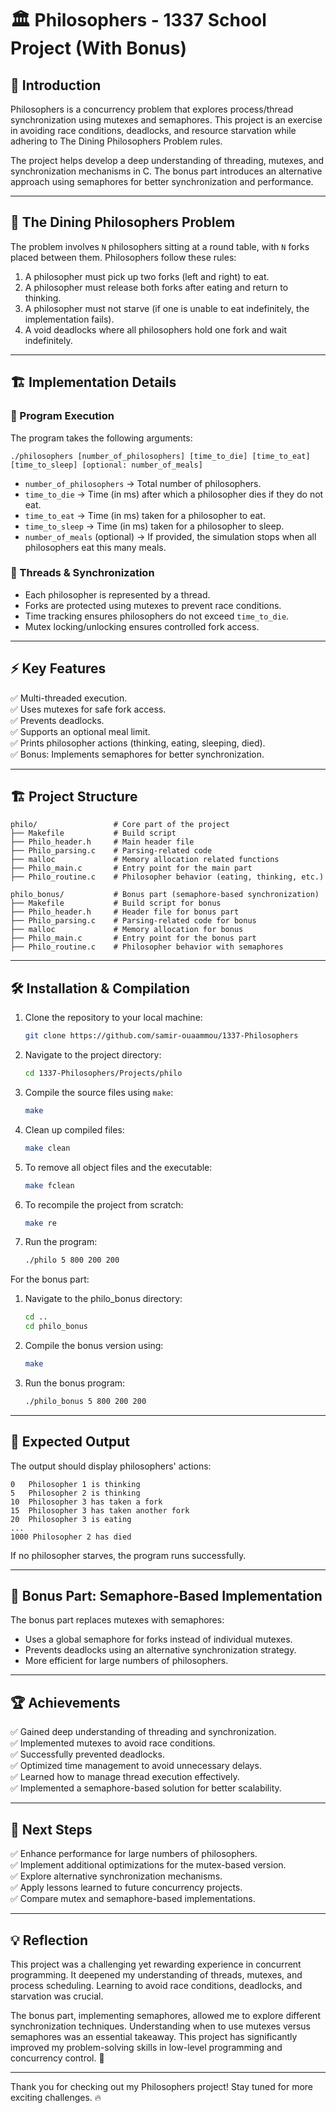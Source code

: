 # 🏛️ Philosophers - 1337 School Project (With Bonus)

## 🔹 Introduction

Philosophers is a concurrency problem that explores process/thread synchronization using mutexes and semaphores. This project is an exercise in avoiding race conditions, deadlocks, and resource starvation while adhering to The Dining Philosophers Problem rules.

The project helps develop a deep understanding of threading, mutexes, and synchronization mechanisms in C. The bonus part introduces an alternative approach using semaphores for better synchronization and performance.

---

## 📌 The Dining Philosophers Problem

The problem involves `N` philosophers sitting at a round table, with `N` forks placed between them. Philosophers follow these rules:

1. A philosopher must pick up two forks (left and right) to eat.
2. A philosopher must release both forks after eating and return to thinking.
3. A philosopher must not starve (if one is unable to eat indefinitely, the implementation fails).
4. A void deadlocks where all philosophers hold one fork and wait indefinitely.

---

## 🏗️ Implementation Details

### 🔹 Program Execution

The program takes the following arguments:

```shell
./philosophers [number_of_philosophers] [time_to_die] [time_to_eat] [time_to_sleep] [optional: number_of_meals]
```

- `number_of_philosophers` → Total number of philosophers.
- `time_to_die` → Time (in ms) after which a philosopher dies if they do not eat.
- `time_to_eat` → Time (in ms) taken for a philosopher to eat.
- `time_to_sleep` → Time (in ms) taken for a philosopher to sleep.
- `number_of_meals` (optional) → If provided, the simulation stops when all philosophers eat this many meals.

### 🔹 Threads & Synchronization

- Each philosopher is represented by a thread.
- Forks are protected using mutexes to prevent race conditions.
- Time tracking ensures philosophers do not exceed `time_to_die`.
- Mutex locking/unlocking ensures controlled fork access.

---

## ⚡ Key Features

✅ Multi-threaded execution.                    
✅ Uses mutexes for safe fork access.            
✅ Prevents deadlocks.               
✅ Supports an optional meal limit.          
✅ Prints philosopher actions (thinking, eating, sleeping, died).          
✅ Bonus: Implements semaphores for better synchronization.              

---

## 🏗️ Project Structure

```
philo/                 # Core part of the project
├── Makefile           # Build script
├── Philo_header.h     # Main header file
├── Philo_parsing.c    # Parsing-related code
├── malloc             # Memory allocation related functions
├── Philo_main.c       # Entry point for the main part
├── Philo_routine.c    # Philosopher behavior (eating, thinking, etc.)

philo_bonus/           # Bonus part (semaphore-based synchronization)
├── Makefile           # Build script for bonus
├── Philo_header.h     # Header file for bonus part
├── Philo_parsing.c    # Parsing-related code for bonus
├── malloc             # Memory allocation for bonus
├── Philo_main.c       # Entry point for the bonus part
├── Philo_routine.c    # Philosopher behavior with semaphores    
```

---

## 🛠️ Installation & Compilation

1. Clone the repository to your local machine:
   ```bash
   git clone https://github.com/samir-ouaammou/1337-Philosophers 
   ```
2. Navigate to the project directory:
   ```bash
   cd 1337-Philosophers/Projects/philo
   ```
3. Compile the source files using `make`:
   ```bash
   make 
   ```
4. Clean up compiled files:
   ```bash
   make clean
   ```
5. To remove all object files and the executable:
   ```bash
   make fclean
   ```
6. To recompile the project from scratch:
   ```bash
   make re
   ```
7. Run the program:
   ```bash
   ./philo 5 800 200 200
   ```

For the bonus part:           

1. Navigate to the philo_bonus directory:
   ```bash
   cd ..
   cd philo_bonus
   ```
2. Compile the bonus version using:
   ```bash
   make 
   ```
3. Run the bonus program:
   ```bash
   ./philo_bonus 5 800 200 200 
   ```
---

## 🚀 Expected Output

The output should display philosophers' actions:

```
0   Philosopher 1 is thinking
5   Philosopher 2 is thinking
10  Philosopher 3 has taken a fork
15  Philosopher 3 has taken another fork
20  Philosopher 3 is eating
...
1000 Philosopher 2 has died
```

If no philosopher starves, the program runs successfully.

---

## 🎯 Bonus Part: Semaphore-Based Implementation

The bonus part replaces mutexes with semaphores:

- Uses a global semaphore for forks instead of individual mutexes.
- Prevents deadlocks using an alternative synchronization strategy.
- More efficient for large numbers of philosophers.

---

## 🏆 Achievements

✅ Gained deep understanding of threading and synchronization.            
✅ Implemented mutexes to avoid race conditions.          
✅ Successfully prevented deadlocks.           
✅ Optimized time management to avoid unnecessary delays.          
✅ Learned how to manage thread execution effectively.         
✅ Implemented a semaphore-based solution for better scalability.   

---

## 🎯 Next Steps

✅ Enhance performance for large numbers of philosophers.               
✅ Implement additional optimizations for the mutex-based version.              
✅ Explore alternative synchronization mechanisms.           
✅ Apply lessons learned to future concurrency projects.        
✅ Compare mutex and semaphore-based implementations.         

---

## 💡 Reflection

This project was a challenging yet rewarding experience in concurrent programming. It deepened my understanding of threads, mutexes, and process scheduling. Learning to avoid race conditions, deadlocks, and starvation was crucial. 

The bonus part, implementing semaphores, allowed me to explore different synchronization techniques. Understanding when to use mutexes versus semaphores was an essential takeaway. This project has significantly improved my problem-solving skills in low-level programming and concurrency control. 🚀

---

Thank you for checking out my Philosophers project! Stay tuned for more exciting challenges. 🔥

